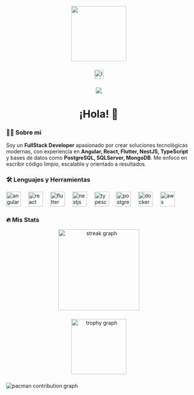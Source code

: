 <div align="center">
  <img height="150" src="https://media.giphy.com/media/M9gbBd9nbDrOTu1Mqx/giphy.gif" />
</div>

###

<div align="center">
  <a href="https://www.linkedin.com/in/niver01" target="_blank">
    <img src="https://img.shields.io/static/v1?message=LinkedIn&logo=linkedin&label=&color=0077B5&logoColor=white&style=for-the-badge" height="25" alt="linkedin logo" />
  </a>
</div>

###

<div align="center">
  <img src="https://visitor-badge.laobi.icu/badge?page_id=niver01.niver01" />
</div>

###

<h1 align="center">¡Hola! 👋</h1>

###

<h3 align="left">👨‍💻 Sobre mí</h3>

<p align="left">
Soy un <b>FullStack Developer</b> apasionado por crear soluciones tecnológicas modernas, con experiencia en <b>Angular, React, Flutter, NestJS, TypeScript</b> y bases de datos como <b>PostgreSQL, SQLServer, MongoDB</b>.  
Me enfoco en escribir código limpio, escalable y orientado a resultados.
</p>

###

<h3 align="left">🛠 Lenguajes y Herramientas</h3>

<div align="left">
  <img src="https://cdn.jsdelivr.net/gh/devicons/devicon/icons/angular/angular-original.svg" height="40" alt="angular logo" />
  <img width="12" />
  <img src="https://cdn.jsdelivr.net/gh/devicons/devicon/icons/react/react-original.svg" height="40" alt="react logo" />
  <img width="12" />
  <img src="https://cdn.jsdelivr.net/gh/devicons/devicon/icons/flutter/flutter-original.svg" height="40" alt="flutter logo" />
  <img width="12" />
  <img src="https://img.jsdelivr.com/github.com/nestjs.png" height="40" alt="nestjs logo" />
  <img width="12" />
  <img src="https://cdn.jsdelivr.net/gh/devicons/devicon/icons/typescript/typescript-original.svg" height="40" alt="typescript logo" />
  <img width="12" />
  <img src="https://cdn.jsdelivr.net/gh/devicons/devicon/icons/postgresql/postgresql-original.svg" height="40" alt="postgresql logo" />
  <img width="12" />
  <img src="https://cdn.jsdelivr.net/gh/devicons/devicon/icons/docker/docker-original-wordmark.svg" height="40" alt="docker logo" />
  <img width="12" />
  <img src="https://cdn.jsdelivr.net/gh/devicons/devicon/icons/amazonwebservices/amazonwebservices-original-wordmark.svg" height="40" alt="aws logo" />
</div>

###

<h3 align="left">🔥 Mis Stats</h3>

<div align="center">
  <img src="https://streak-stats.demolab.com?user=niver01&locale=es&mode=daily&theme=tokyonight&hide_border=false&border_radius=5" height="220" alt="streak graph" />
</div>

###

<div align="center">
  <img src="https://github-profile-trophy.vercel.app/?username=niver01&theme=dracula&column=-1&row=1&margin-w=8&margin-h=8&no-bg=false&no-frame=false" height="150" alt="trophy graph" />
</div>

###

<picture>
  <source media="(prefers-color-scheme: dark)" srcset="https://raw.githubusercontent.com/niver01/niver01/output/pacman-contribution-graph-dark.svg">
  <source media="(prefers-color-scheme: light)" srcset="https://raw.githubusercontent.com/niver01/niver01/output/pacman-contribution-graph.svg">
  <img alt="pacman contribution graph" src="https://raw.githubusercontent.com/niver01/niver01/output/pacman-contribution-graph.svg">
</picture>
